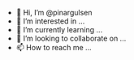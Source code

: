 - 👋 Hi, I’m @pinargulsen
- 👀 I’m interested in ...
- 🌱 I’m currently learning ...
- 💞️ I’m looking to collaborate on ...
- 📫 How to reach me ...

<!---
pinargulsen/pinargulsen is a ✨ special ✨ repository because its `README.md` (this file) appears on your GitHub profile.
You can click the Preview link to take a look at your changes.
--->
